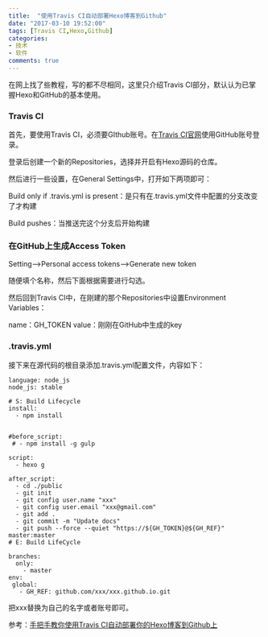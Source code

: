 ```yaml
---
title:  "使用Travis CI自动部署Hexo博客到Github"
date: "2017-03-10 19:52:00"
tags: [Travis CI,Hexo,Github]
categories: 
- 技术
- 软件
comments: true
---
```


在网上找了些教程，写的都不尽相同，这里只介绍Travis CI部分，默认认为已掌握Hexo和GitHub的基本使用。

### Travis CI

首先，要使用Travis CI，必须要GIthub账号。在[Travis CI官网](https://travis-ci.org)使用GitHub账号登录。

登录后创建一个新的Repositories，选择并开启有Hexo源码的仓库。

然后进行一些设置，在General Settings中，打开如下两项即可：

Build only if .travis.yml is present：是只有在.travis.yml文件中配置的分支改变了才构建

Build pushes：当推送完这个分支后开始构建

### 在GitHub上生成Access Token

Setting-->Personal access tokens-->Generate new token

随便填个名称，然后下面根据需要进行勾选。

然后回到Travis CI中，在刚建的那个Repositories中设置Environment Variables：

  name：GH_TOKEN
  value：刚刚在GitHub中生成的key

### .travis.yml

接下来在源代码的根目录添加.travis.yml配置文件，内容如下：

    language: node_js
    node_js: stable
    
    # S: Build Lifecycle
    install:
      - npm install
    
    
    #before_script:
     # - npm install -g gulp
    
    script:
      - hexo g
    
    after_script:
      - cd ./public
      - git init
      - git config user.name "xxx"
      - git config user.email "xxx@gmail.com"
      - git add .
      - git commit -m "Update docs"
      - git push --force --quiet "https://${GH_TOKEN}@${GH_REF}" master:master
    # E: Build LifeCycle
    
    branches:
      only:
        - master
    env:
     global:
       - GH_REF: github.com/xxx/xxx.github.io.git

把xxx替换为自己的名字或者账号即可。

参考：[手把手教你使用Travis CI自动部署你的Hexo博客到Github上](http://blog.csdn.net/woblog/article/details/51319364)
